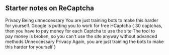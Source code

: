 ## Starter notes on ReCaptcha

Privacy
Being unneccessary
You are just training bots to make this harder for yourself. Google is putting you to work for free
HCaptcha {
30 captchas, then you have to pay money for each Captcha to use the site
The tool to pay money is broken, so you can't use the site anyway without advanced methods
Unneccessary
Privacy
Again, you are just training the bots to make this harder for yourself
}
